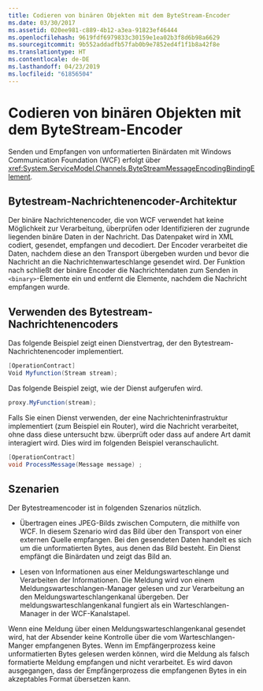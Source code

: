 ```yaml
---
title: Codieren von binären Objekten mit dem ByteStream-Encoder
ms.date: 03/30/2017
ms.assetid: 020ee981-c889-4b12-a3ea-91823ef46444
ms.openlocfilehash: 9619fdf6979833c30159e1ea02b3f8d6b98a6629
ms.sourcegitcommit: 9b552addadfb57fab0b9e7852ed4f1f1b8a42f8e
ms.translationtype: HT
ms.contentlocale: de-DE
ms.lasthandoff: 04/23/2019
ms.locfileid: "61856504"
---
```

# <a name="encoding-binary-objects-with-bytestream-encoder"></a>Codieren von binären Objekten mit dem ByteStream-Encoder
Senden und Empfangen von unformatierten Binärdaten mit Windows Communication Foundation (WCF) erfolgt über <xref:System.ServiceModel.Channels.ByteStreamMessageEncodingBindingElement>.  
  
## <a name="byte-stream-message-encoder-architecture"></a>Bytestream-Nachrichtenencoder-Architektur  
 Der binäre Nachrichtenencoder, die von WCF verwendet hat keine Möglichkeit zur Verarbeitung, überprüfen oder Identifizieren der zugrunde liegenden binäre Daten in der Nachricht. Das Datenpaket wird in XML codiert, gesendet, empfangen und decodiert. Der Encoder verarbeitet die Daten, nachdem diese an den Transport übergeben wurden und bevor die Nachricht an die Nachrichtenwarteschlange gesendet wird. Der Funktion nach schließt der binäre Encoder die Nachrichtendaten zum Senden in `<binary>`-Elemente ein und entfernt die Elemente, nachdem die Nachricht empfangen wurde.  
  
## <a name="using-the-byte-stream-message-encoder"></a>Verwenden des Bytestream-Nachrichtenencoders  
 Das folgende Beispiel zeigt einen Dienstvertrag, der den Bytestream-Nachrichtenencoder implementiert.  
  
```csharp  
[OperationContract]  
Void Myfunction(Stream stream);  
```  
  
 Das folgende Beispiel zeigt, wie der Dienst aufgerufen wird.  
  
```csharp  
proxy.MyFunction(stream);  
```  
  
 Falls Sie einen Dienst verwenden, der eine Nachrichteninfrastruktur implementiert (zum Beispiel ein Router), wird die Nachricht verarbeitet, ohne dass diese untersucht bzw. überprüft oder dass auf andere Art damit interagiert wird. Dies wird im folgenden Beispiel veranschaulicht.  
  
```csharp  
[OperationContract]  
void ProcessMessage(Message message) ;  
```  
  
## <a name="scenarios"></a>Szenarien  
 Der Bytestreamencoder ist in folgenden Szenarios nützlich.  
  
- Übertragen eines JPEG-Bilds zwischen Computern, die mithilfe von WCF. In diesem Szenario wird das Bild über den Transport von einer externen Quelle empfangen. Bei den gesendeten Daten handelt es sich um die unformatierten Bytes, aus denen das Bild besteht. Ein Dienst empfängt die Binärdaten und zeigt das Bild an.  
  
- Lesen von Informationen aus einer Meldungswarteschlange und Verarbeiten der Informationen. Die Meldung wird von einem Meldungswarteschlangen-Manager gelesen und zur Verarbeitung an den Meldungswarteschlangenkanal übergeben. Der meldungswarteschlangenkanal fungiert als ein Warteschlangen-Manager in der WCF-Kanalstapel.  
  
 Wenn eine Meldung über einen Meldungswarteschlangenkanal gesendet wird, hat der Absender keine Kontrolle über die vom Warteschlangen-Manger empfangenen Bytes. Wenn im Empfängerprozess keine unformatierten Bytes gelesen werden können, wird die Meldung als falsch formatierte Meldung empfangen und nicht verarbeitet. Es wird davon ausgegangen, dass der Empfängerprozess die empfangenen Bytes in ein akzeptables Format übersetzen kann.
